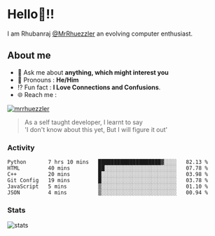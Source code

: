 
  
  
# Hello:wave:!!
I am Rhubanraj [@MrRhuezzler](https://github.com/MrRhuezzler) an evolving computer enthusiast.

## About me
<!-- - :sparkles: I'm currently working on [**de-viz**](https://github.com/MrRhuezzler/de-viz) -->
<!-- - :sparkles: Previously worked in [**Journal Management System**](https://manuscript.psgtech.ac.in) -->
<!-- - :book: I'm currently learning **Microservices Architecture** -->
- :speech_balloon: Ask me about **anything, which might interest you**
- :man: Pronouns : **He/Him**
- :interrobang: Fun fact : **I Love Connections and Confusions**.
- :globe_with_meridians: Reach me :  
  
[![mrrhuezzler](https://img.shields.io/badge/LinkedIn-0077B5?style=for-the-badge&logo=linkedin&logoColor=white)](https://www.linkedin.com/in/mrrhuezzler/)
<!--
### Interesting things, I found :bangbang:
-->
<!--
## Skills

## Drop a, Hi !
-->

<!-- 
Quotes
>  Always we overestimate the amount of work we can do in a day,  
>  and underestimate the amount we can do in our lifetime.
-->

> As a self taught developer, I learnt to say  
> 'I don't know about this yet, But I will figure it out'

### Activity
<!--START_SECTION:waka-->

```text
Python       7 hrs 10 mins   ████████████████████▓░░░░   82.13 %
HTML         40 mins         ██░░░░░░░░░░░░░░░░░░░░░░░   07.78 %
C++          20 mins         █░░░░░░░░░░░░░░░░░░░░░░░░   03.98 %
Git Config   19 mins         █░░░░░░░░░░░░░░░░░░░░░░░░   03.78 %
JavaScript   5 mins          ▒░░░░░░░░░░░░░░░░░░░░░░░░   01.10 %
JSON         4 mins          ▒░░░░░░░░░░░░░░░░░░░░░░░░   00.94 %
```

<!--END_SECTION:waka-->

### Stats
![stats](https://github-readme-streak-stats.herokuapp.com/?user=MrRhuezzler)
